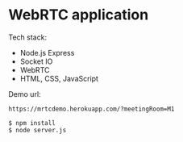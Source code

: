 # WebRTC application


Tech stack:

- Node.js Express
- Socket IO
- WebRTC
- HTML, CSS, JavaScript


Demo url:
```
https://mrtcdemo.herokuapp.com/?meetingRoom=M1
```

```
$ npm install
$ node server.js
```
